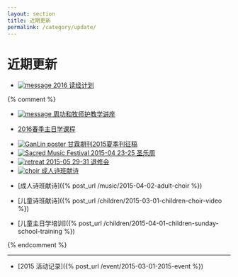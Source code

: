 ```yaml
---
layout: section
title: 近期更新
permalink: /category/update/
---
```


近期更新 
=========

* <a href="/bookclub/bible-reading/">
  <img src="{{ site.media_url }}/image/message_1.jpg"
        alt="message" class="img-thumbnail thumbnail-size"/> 
    2016 读经计划 
  </a>

{% comment %}
* <a href="{% post_url /sundayschool/2015-08-15-chou %}"><img src="{{ site.media_url }}/image/message_1.jpg"
        alt="message" class="img-thumbnail thumbnail-size"/>  周功和牧师护教学讲座 </a>
 * <a href="{% post_url /sundayschool/2016-03-01-sunday-school-2016-spring %}"> 2016春季主日学课程  </a>
 * <a href="{{site.media_url}}/doc/ganlin/GanLin_2015_poster.pdf">
        <img src="{{site.media_url}}/event/2015/20150615_ganlin.png"
        alt="GanLin poster" class="img-thumbnail thumbnail-size">
        甘霖期刊2015夏季刊征稿
   </a>
 
 * <a href="{% post_url /event/2015-04-23-sacred-music-festival %}">
           <img src="{{site.media_url}}/event/2015/20150423_music_festival.png"
           alt="Sacred Music Festival" class="img-thumbnail thumbnail-size">
   2015-04 23-25 圣乐周
   </a>
   
 * <a href="{{site.media_url}}/doc/retreat/2015_retreat_flyer.pdf">
      <img src="{{site.media_url}}/event/2015/20150529_retreat.png"
        alt="retreat" class="img-thumbnail thumbnail-size"> 
   2015-05 29-31 退修会     
        </a>
        
 * <a href="{% post_url /music/2015-04-02-adult-choir %}">
    <img src="http://media.wcec-home.org/image/piano_1.jpg" 
        alt="choir" class="img-thumbnail thumbnail-size"> 
      成人诗班献诗
    </a>

 * [成人诗班献诗]({% post_url /music/2015-04-02-adult-choir %})
 * [儿童诗班献诗]({% post_url /children/2015-03-01-children-choir-video %})
 * [儿童主日学培训]({% post_url /children/2015-04-01-children-sunday-school-training %})

{% endcomment %}

----

 * [2015 活动记录]({% post_url /event/2015-03-01-2015-event %})

